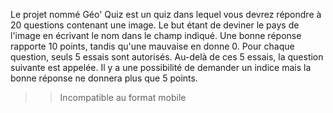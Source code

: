 Le projet nommé Géo' Quiz est un quiz dans lequel vous devrez répondre à 20 questions contenant une image. Le but étant de deviner le pays de l'image en écrivant le nom dans le champ indiqué. Une bonne réponse rapporte 10 points, tandis qu'une mauvaise en donne 0. Pour chaque question, seuls 5 essais sont autorisés. Au-delà de ces 5 essais, la question suivante est appelée. Il y a une possibilité de demander un indice mais la bonne réponse ne donnera plus que 5 points.
>> Incompatible au format mobile
